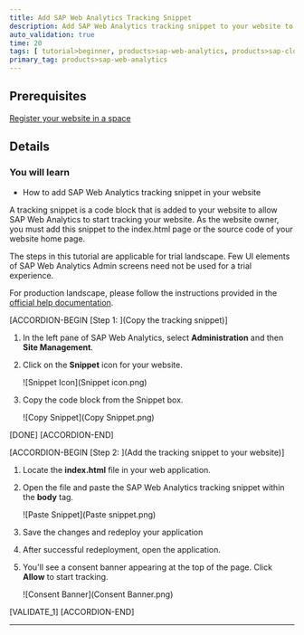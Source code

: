 ```yaml
---
title: Add SAP Web Analytics Tracking Snippet
description: Add SAP Web Analytics tracking snippet to your website to start usage tracking.
auto_validation: true
time: 20
tags: [ tutorial>beginner, products>sap-web-analytics, products>sap-cloud-platform]
primary_tag: products>sap-web-analytics
---
```


## Prerequisites
[Register your website in a space](https://developers.sap.com/tutorials/cp-webanalytics-add-site.html)


## Details
### You will learn
  - How to add SAP Web Analytics tracking snippet in your website

A tracking snippet is a code block that is added to your website to allow SAP Web Analytics to start tracking your website. As the website owner, you must add this snippet to the index.html page or the source code of your website home page.

The steps in this tutorial are applicable for trial landscape. Few UI elements of SAP Web Analytics Admin screens need not be used for a trial experience.

For production landscape, please follow the instructions provided in the [official help documentation](https://help.sap.com/viewer/e342b49c78c74d4e8ebc00700a791aee/Cloud/en-US/e88114ccb74847c994a7dff060ca17e1.html).


[ACCORDION-BEGIN [Step 1: ](Copy the tracking snippet)]

1. In the left pane of SAP Web Analytics, select **Administration** and then **Site Management**.

2. Click on the **Snippet** icon for your website.

    ![Snippet Icon](Snippet icon.png)

3. Copy the code block from the Snippet box.

    ![Copy Snippet](Copy Snippet.png)


[DONE]
[ACCORDION-END]

[ACCORDION-BEGIN [Step 2: ](Add the tracking snippet to your website)]

1. Locate the **index.html** file in your web application.

2. Open the file and paste the SAP Web Analytics tracking snippet within the **body** tag.

    ![Paste Snippet](Paste snippet.png)

3. Save the changes and redeploy your application

4. After successful redeployment, open the application.

5. You'll see a consent banner appearing at the top of the page. Click **Allow** to start tracking.

    ![Consent Banner](Consent Banner.png)


[VALIDATE_1]
[ACCORDION-END]


---
